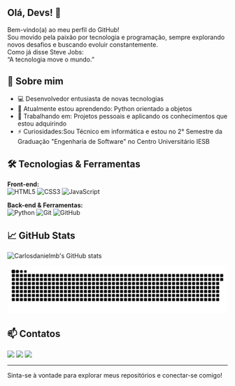 ## Olá, Devs! 👋

Bem-vindo(a) ao meu perfil do GitHub!  
Sou movido pela paixão por tecnologia e programação, sempre explorando novos desafios e buscando evoluir constantemente.  
Como já disse Steve Jobs:  
“A tecnologia move o mundo.”

## 🚀 Sobre mim

- 💻 Desenvolvedor entusiasta de novas tecnologias
- 🌱 Atualmente estou aprendendo: Python orientado a objetos
- 🔭 Trabalhando em: Projetos pessoais e aplicando os conhecimentos que estou adquirindo
- ⚡ Curiosidades:Sou Técnico em informática e estou no 2° Semestre da Graduação "Engenharia de Software" no Centro Universitário IESB


## 🛠️ Tecnologias & Ferramentas

**Front-end:**  
![HTML5](https://img.shields.io/badge/-HTML5-333333?style=flat&logo=html5)
![CSS3](https://img.shields.io/badge/-CSS3-333333?style=flat&logo=css3)
![JavaScript](https://img.shields.io/badge/-JavaScript-333333?style=flat&logo=javascript)

**Back-end & Ferramentas:**  
![Python](https://img.shields.io/badge/-Python-333333?style=flat&logo=python)
![Git](https://img.shields.io/badge/-Git-333333?style=flat&logo=git)
![GitHub](https://img.shields.io/badge/-GitHub-333333?style=flat&logo=github)

## 📈 GitHub Stats

![Carlosdanielmb's GitHub stats](https://github-readme-stats.vercel.app/api?username=Carlosdanielmb&show_icons=true&theme=radical)

![Snake animation](https://github.com/Carlosdanielmb/Carlosdanielmb/blob/output/github-contribution-grid-snake.svg)

## 📫 Contatos
<div>
<a href="https://instagram.com/dev_carlosdan" target="_blank"><img loading="lazy" src="https://img.shields.io/badge/-Instagram-%23E4405F?style=for-the-badge&logo=instagram&logoColor=white" target="_blank"></a>
<a href = "marquescarlosdaniel78@gmail.com"><img loading="lazy" src="https://img.shields.io/badge/Gmail-D14836?style=for-the-badge&logo=gmail&logoColor=white" target="_blank"></a>
<a href="https://www.linkedin.com/in/carlosdanielmb" target="_blank"><img loading="lazy" src="https://img.shields.io/badge/-LinkedIn-%230077B5?style=for-the-badge&logo=linkedin&logoColor=white" target="_blank"></a>   
</div>

---

Sinta-se à vontade para explorar meus repositórios e conectar-se comigo!
